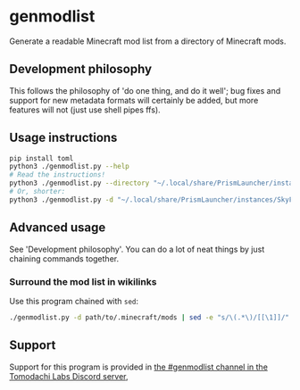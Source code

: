 # genmodlist

Generate a readable Minecraft mod list from a directory of Minecraft mods.


## Development philosophy
This follows the philosophy of 'do one thing, and do it well'; bug fixes and support for new metadata formats will certainly be added, but more features will not (just use shell pipes ffs).

## Usage instructions

```sh
pip install toml
python3 ./genmodlist.py --help
# Read the instructions!
python3 ./genmodlist.py --directory "~/.local/share/PrismLauncher/instances/Tekkit/.minecraft/mods"
# Or, shorter:
python3 ./genmodlist.py -d "~/.local/share/PrismLauncher/instances/SkyFactory 4/.minecraft/mods"
```

## Advanced usage
See 'Development philosophy'. You can do a lot of neat things by just chaining commands together.

### Surround the mod list in wikilinks
Use this program chained with `sed`:
```sh
./genmodlist.py -d path/to/.minecraft/mods | sed -e "s/\(.*\)/[[\1]]/"
```

## Support
Support for this program is provided in [the #genmodlist channel in the Tomodachi Labs Discord server](https://discord.gg/Xs3VKNJrMb),
